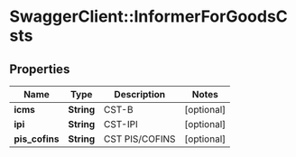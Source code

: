 # SwaggerClient::InformerForGoodsCsts

## Properties
Name | Type | Description | Notes
------------ | ------------- | ------------- | -------------
**icms** | **String** | CST-B | [optional] 
**ipi** | **String** | CST-IPI | [optional] 
**pis_cofins** | **String** | CST PIS/COFINS | [optional] 


